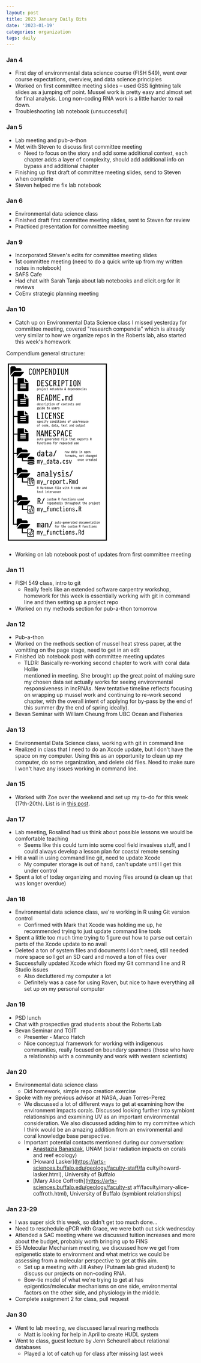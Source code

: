 ```yaml
---
layout: post
title: 2023 January Daily Bits
date: '2023-01-19'
categories: organization
tags: daily
---
```


### Jan 4
* First day of environmental data science course (FISH 549), went over course expectations, overview, and data science principles
* Worked on first committee meeting slides – used GSS lightning talk slides as a jumping off point. Mussel work is pretty easy and almost set for final analysis. Long non-coding RNA work is a little harder to nail down.
* Troubleshooting lab notebook (unsuccessful)

### Jan 5
* Lab meeting and pub-a-thon
* Met with Steven to discuss first committee meeting
  * Need to focus on the story and add some additional context, each chapter adds a      layer of complexity, should add additional info on bypass and additional chapter
* Finishing up first draft of committee meeting slides, send to Steven when complete
* Steven helped me fix lab notebook

### Jan 6
* Environmental data science class
* Finished draft first committee meeting slides, sent to Steven for review
* Practiced presentation for committee meeting

### Jan 9
* Incorporated Steven's edits for committee meeting slides
* 1st committee meeting (need to do a quick write up from my written notes in notebook)
* SAFS Cafe
* Had chat with Sarah Tanja about lab notebooks and elicit.org for lit reviews
* CoEnv strategic planning meeting

### Jan 10
* Catch up on Environmental Data Science class I missed yesterday for committee meeting, covered "research compendia" which is already very similar to how we organize repos in the Roberts lab, also started this week's homework

Compendium general structure:

![image](https://github.com/zbengt/zbengt.github.io/blob/master/assets/img/FISH549/FISH549_MediumCompendia_Schematic.png?raw=true)

* Working on lab notebook post of updates from first committee meeting

### Jan 11
* FISH 549 class, intro to git
  * Really feels like an extended software carpentry workshop, homework for this
  week is essentially working with git in command line and then setting up a 
  project repo
* Worked on my methods section for pub-a-thon tomorrow

### Jan 12
* Pub-a-thon
* Worked on the methods section of mussel heat stress paper, at the vomitting on the page stage, need to get in an edit
* Finished lab notebook post with committee meeting updates
  * TLDR: Basically re-working second chapter to work with coral data Hollie     
  mentioned in meeting. She brought up the great point of making sure my chosen 
  data set actually works for seeing environmental responsiveness in lncRNAs. New 
  tentative timeline reflects focusing on wrapping up mussel work and continuing to
  re-work second chapter, with the overall intent of applying for by-pass by the 
  end of this summer (by the end of spring ideally).
* Bevan Seminar with William Cheung from UBC Ocean and Fisheries
  
### Jan 13
* Environmental Data Science class, working with git in command line
* Realized in class that I need to do an Xcode update, but I don't have the space on my computer. Using this as an opportunity to clean up my computer, do some organization, and delete old files. Need to make sure I won't have any issues working in command line.

### Jan 15
* Worked with Zoe over the weekend and set up my to-do for this week (17th-20th). List is in [this post](https://zbengt.github.io/2023-01-15-Weekof17-To-Do/).

### Jan 17
* Lab meeting, Rosalind had us think about possible lessons we would be comfortable teaching
  * Seems like this could turn into some cool field invasives stuff, and I could       always develop a lesson plan for coastal remote sensing
* Hit a wall in using command line git, need to update Xcode
  * My computer storage is out of hand, can't update until I get this under control
* Spent a lot of today organizing and moving files around (a clean up that was       longer overdue)

### Jan 18
* Environmental data science class, we're working in R using Git version control
  * Confirmed with Mark that Xcode was holding me up, he recommended trying to just   update command line tools
* Spent a little too much time trying to figure out how to parse out certain parts   of the Xcode update to no avail
* Deleted a ton of system files and documents I don't need, still needed more space   so I got an SD card and moved a ton of files over
* Successfully updated Xcode which fixed my Git command line and R Studio issues
  * Also decluttered my computer a lot
  * Definitely was a case for using Raven, but nice to have everything all set up      on my personal computer

### Jan 19
* PSD lunch
* Chat with prospective grad students about the Roberts Lab
* Bevan Seminar and TGIT
  * Presenter - Marco Hatch
  * Nice conceptual framework for working with indigenous communities, really          focused on boundary spanners (those who have a relationship with a community       and work with western scientists)

### Jan 20
* Environmental data science class
  * Did homework, simple repo creation exercise
* Spoke with my previous advisor at NASA, Juan Torres-Perez
  * We discussed a lot of different ways to get at examining how the environment      impacts corals. Discussed looking further into symbiont relationships and         examining UV as an important environmental consideration. We also discussed       adding him to my committee which I think would be an amazing addition from an     environmental and coral knowledge base perspective.
  * Important potential contacts mentioned during our conversation:
      * [Anastazia Banaszak](https://unam.academia.edu/ABanaszak), UNAM (solar            radiation impacts on corals and reef ecology)
      * [Howard Lasker](https://arts-sciences.buffalo.edu/geology/faculty-staff/fa         culty/howard-lasker.html), University of Buffalo
      * [Mary Alice Coffroth](https://arts-sciences.buffalo.edu/geology/faculty-st         aff/faculty/mary-alice-coffroth.html), University of Buffalo (symbiont            relationships)

### Jan 23-29
* I was super sick this week, so didn't get too much done...
* Need to reschedule qPCR with Grace, we were both out sick wednesday
* Attended a SAC meeting where we discussed tuition increases and more about the    budget, probably worth bringing up to FINS
* E5 Molecular Mechanism meeting, we discussed how we get from epigenetic state to   environment and what metrics we could be assessing from a molecular perspective   to get at this aim.
    * Set up a meeting with Jill Ashey (Putnam lab grad student) to discuss our         projects on non-coding RNA.
    * Bow-tie model of what we're trying to get at has epigentics/molecular             mechanisms on one side, environmental factors on the other side, and              physiology in the middle.
* Complete assignment 2 for class, pull request

### Jan 30
* Went to lab meeting, we discussed larval rearing methods
  * Matt is looking for help in April to create HUDL system
* Went to class, guest lecture by Jenn Scheurell about relational databases
  * Played a lot of catch up for class after missing last week
  
###


